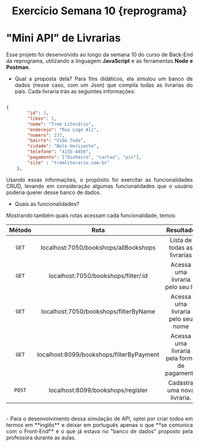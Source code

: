 # <div align = "center"> Exercício Semana 10 {reprograma} </div>

# "Mini API" de Livrarias

</div>

<div align = "justify">

Esse projeto foi desenvolvido ao longo da semana 10 do curso de Back-End da reprograma, utilizando a linguagem **JavaScript** e as ferramentas **Node e Postman**.

- Qual a proposta dela?
Para fins didáticos, ela simulou um banco de dados (nesse caso, com um Json) que compila todas as livrarias do país. Cada livraria trás as seguintes informações:

```json

{
        "id": 3,
        "likes": 1,
        "nome": "Trem Literário",
        "endereço": "Rua Logo Ali",
        "numero": 237,
        "bairro": "Vida Toda",
        "cidade": "Belo Horizonte",
        "telefone": "4155-4456",
        "pagamento": ["Dinheiro", "cartao", "pix"],
        "site" : "tremliterario.com.br"
    },

```

Usando essas informações, o propósito foi exercitar as funcionalidades CRUD, levando em consideração algumas funcionalidades que o usuário poderia querer desse banco de dados.

- Quais as funcionalidades?

Mostrando também quais rotas acessam cada funcionalidade, temos:

<div align = "center">

|  Método  |                  Rota                       |                                Resultado                     |
| :------: | :-------------------------------------:     | :-------------------------------------------------------:    |
|  `GET`   | localhost:7050/bookshops/allBookshops              |                            Lista de todas as livrarias       |
|  `GET`   | localhost:7050/bookshops/filter/:id          |                                      Acessa uma livraria pelo seu ID           |
|  `GET`   | localhost:7050/bookshops/filterByName  |                                       Acessa uma livraria pelo seu nome         |
|  `GET`   | localhost:8099/bookshops/filterByPayment              |                        Acessa uma livraria pela forma de pagamento |
|  `POST`   | localhost:8099/bookshops/register            |                         Cadastra uma nova livraria.|


<br>
</div>
- Para o desenvolvimento dessa simulação de API, optei por criar todos em termos em **inglês** e deixar em português apenas o que **se comunica com o Front-End** e o que já estava no "banco de dados" proposto pela professora durante as aulas.